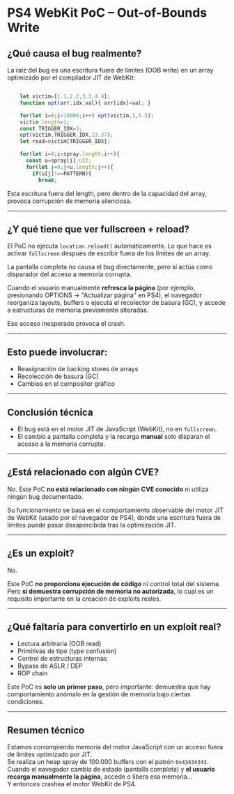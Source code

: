 
# PS4 WebKit PoC – Out-of-Bounds Write

## ¿Qué causa el bug realmente?

La raíz del bug es una escritura fuera de límites (OOB write) en un array optimizado por el compilador JIT de WebKit:

```javascript

    let victim=[1.1,2.2,3.3,4.4];
    function opt(arr,idx,val){ arr[idx]=val; }

    for(let i=0;i<10000;i++) opt(victim,1,5.5);
    victim.length=1;
    const TRIGGER_IDX=3;
    opt(victim,TRIGGER_IDX,13.37);
    let read=victim[TRIGGER_IDX];

    for(let i=0;i<spray.length;i++){
      const u=spray[i].u32;
      for(let j=0;j<u.length;j++){
        if(u[j]!==PATTERN){
          break;
```

Esta escritura fuera del length, pero dentro de la capacidad del array, provoca corrupción de memoria silenciosa.

---

## ¿Y qué tiene que ver fullscreen + reload?

El PoC no ejecuta `location.reload()` automáticamente. Lo que hace es activar `fullscreen` después de escribir fuera de los límites de un array.

La pantalla completa no causa el bug directamente, pero sí actúa como disparador del acceso a memoria corrupta.

Cuando el usuario manualmente **refresca la página** (por ejemplo, presionando OPTIONS → "Actualizar página" en PS4), el navegador reorganiza layouts, buffers o ejecuta el recolector de basura (GC), y accede a estructuras de memoria previamente alteradas.

Ese acceso inesperado provoca el crash.

---

## Esto puede involucrar:

- Reasignación de backing stores de arrays
- Recolección de basura (GC)
- Cambios en el compositor gráfico

---

## Conclusión técnica

- El bug está en el motor JIT de JavaScript (WebKit), no en `fullscreen`.
- El cambio a pantalla completa y la recarga **manual** solo disparan el acceso a la memoria corrupta.

---

## ¿Está relacionado con algún CVE?

No. Este PoC **no está relacionado con ningún CVE conocido** ni utiliza ningún bug documentado.

Su funcionamiento se basa en el comportamiento observable del motor JIT de WebKit (usado por el navegador de PS4), donde una escritura fuera de límites puede pasar desapercibida tras la optimización JIT.

---

## ¿Es un exploit?

No.

Este PoC **no proporciona ejecución de código** ni control total del sistema. Pero **sí demuestra corrupción de memoria no autorizada**, lo cual es un requisito importante en la creación de exploits reales.

---

## ¿Qué faltaría para convertirlo en un exploit real?

- Lectura arbitraria (OOB read)
- Primitivas de tipo (type confusion)
- Control de estructuras internas
- Bypass de ASLR / DEP
- ROP chain

Este PoC es **solo un primer paso**, pero importante: demuestra que hay comportamiento anómalo en la gestión de memoria bajo ciertas condiciones.

---

## Resumen técnico

Estamos corrompiendo memoria del motor JavaScript con un acceso fuera de límites optimizado por JIT.  
Se realiza un heap spray de 100.000 buffers con el patrón `0x43434343`.  
Cuando el navegador cambia de estado (pantalla completa) y **el usuario recarga manualmente la página**, accede o libera esa memoria...  
Y entonces crashea el motor WebKit de PS4.
